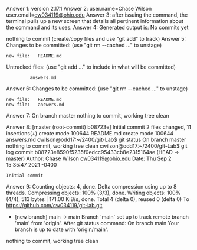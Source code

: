 Answer 1: version 2.17.1
Answer 2: user.name=Chase Wilson
	  user.email=cw034119@ohio.edu
Answer 3: after issuing the command, the terminal pulls up a new screen that details all pertinent information about the command and its uses.
Answer 4: Generated output is: No commits yet 

nothing to commit (create/copy files and use "git add" to track)
Answer 5:
Changes to be committed:
  (use "git rm --cached <file>..." to unstage)

	new file:   README.md

Untracked files:
  (use "git add <file>..." to include in what will be committed)

	         answers.md
Answer 6:
Changes to be committed:
  (use "git rm --cached <file>..." to unstage)

	new file:   README.md
	new file:   answers.md

Answer 7: 
On branch master
nothing to commit, working tree clean

Answer 8:
[master (root-commit) b08723e] Initial commit
 2 files changed, 11 insertions(+)
 create mode 100644 README.md
 create mode 100644 answers.md
cwilson@odd17:~/2400/git-Lab$ git status
On branch master
nothing to commit, working tree clean
cwilson@odd17:~/2400/git-Lab$ git log
commit b08723e8590f5235f0edcc95433cb8e2315164ae (HEAD -> master)
Author: Chase Wilson <cw034119@ohio.edu>
Date:   Thu Sep 2 15:35:47 2021 -0400

    Initial commit
Answer 9:
Counting objects: 4, done.
Delta compression using up to 8 threads.
Compressing objects: 100% (3/3), done.
Writing objects: 100% (4/4), 513 bytes | 171.00 KiB/s, done.
Total 4 (delta 0), reused 0 (delta 0)
To https://github.com/cw034119/git-lab.git
 * [new branch]      main -> main
Branch 'main' set up to track remote branch 'main' from 'origin'.
After git status command:
On branch main
Your branch is up to date with 'origin/main'.

nothing to commit, working tree clean

